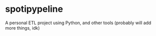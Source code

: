 # spotipypeline
A personal ETL project using Python, and other tools (probably will add more things, idk)
